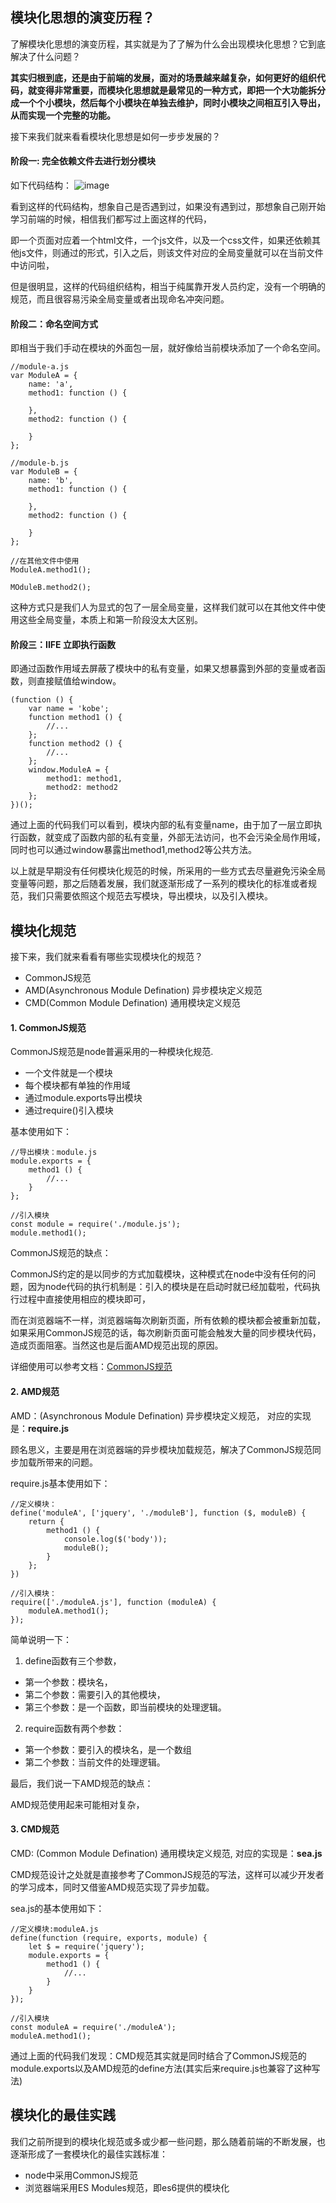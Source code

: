 ## 模块化思想的演变历程？

了解模块化思想的演变历程，其实就是为了了解为什么会出现模块化思想？它到底解决了什么问题？

**其实归根到底，还是由于前端的发展，面对的场景越来越复杂，如何更好的组织代码，就变得非常重要，而模块化思想就是最常见的一种方式，即把一个大功能拆分成一个个小模块，然后每个小模块在单独去维护，同时小模块之间相互引入导出，从而实现一个完整的功能。**


接下来我们就来看看模块化思想是如何一步步发展的？

#### 阶段一: 完全依赖文件去进行划分模块

如下代码结构：
![image](http://note.youdao.com/yws/res/11491/EB90749988EE4ED88546CF29190575BF)

看到这样的代码结构，想象自己是否遇到过，如果没有遇到过，那想象自己刚开始学习前端的时候，相信我们都写过上面这样的代码，

即一个页面对应着一个html文件，一个js文件，以及一个css文件，如果还依赖其他js文件，则通过<script src="module.js"></script>的形式，引入之后，则该文件对应的全局变量就可以在当前文件中访问啦，

但是很明显，这样的代码组织结构，相当于纯属靠开发人员约定，没有一个明确的规范，而且很容易污染全局变量或者出现命名冲突问题。


#### 阶段二：命名空间方式

即相当于我们手动在模块的外面包一层，就好像给当前模块添加了一个命名空间。

```
//module-a.js
var ModuleA = {
    name: 'a',
    method1: function () {
        
    },
    method2: function () {
        
    }
};

//module-b.js
var ModuleB = {
    name: 'b',
    method1: function () {
        
    },
    method2: function () {
        
    }
};
```

```
//在其他文件中使用
ModuleA.method1();

MOduleB.method2();
```
这种方式只是我们人为显式的包了一层全局变量，这样我们就可以在其他文件中使用这些全局变量，本质上和第一阶段没太大区别。


#### 阶段三：IIFE 立即执行函数

即通过函数作用域去屏蔽了模块中的私有变量，如果又想暴露到外部的变量或者函数，则直接赋值给window。
```
(function () {
    var name = 'kobe';
    function method1 () {
        //...
    };
    function method2 () {
        //...
    };
    window.ModuleA = {
        method1: method1,
        method2: method2
    };
})();

```
通过上面的代码我们可以看到，模块内部的私有变量name，由于加了一层立即执行函数，就变成了函数内部的私有变量，外部无法访问，也不会污染全局作用域，同时也可以通过window暴露出method1,method2等公共方法。


以上就是早期没有任何模块化规范的时候，所采用的一些方式去尽量避免污染全局变量等问题，那之后随着发展，我们就逐渐形成了一系列的模块化的标准或者规范，我们只需要依照这个规范去写模块，导出模块，以及引入模块。

## 模块化规范

接下来，我们就来看看有哪些实现模块化的规范？
* CommonJS规范
* AMD(Asynchronous Module Defination) 异步模块定义规范 
* CMD(Common Module Defination) 通用模块定义规范



#### 1. CommonJS规范

CommonJS规范是node普遍采用的一种模块化规范.

* 一个文件就是一个模块
* 每个模块都有单独的作用域
* 通过module.exports导出模块
* 通过require()引入模块

基本使用如下：

```
//导出模块：module.js
module.exports = {
    method1 () {
        //...
    }
};

//引入模块
const module = require('./module.js');
module.method1();
```

CommonJS规范的缺点：

CommonJS约定的是以同步的方式加载模块，这种模式在node中没有任何的问题，因为node代码的执行机制是：引入的模块是在启动时就已经加载啦，代码执行过程中直接使用相应的模块即可，

而在浏览器端不一样，浏览器端每次刷新页面，所有依赖的模块都会被重新加载，如果采用CommonJS规范的话，每次刷新页面可能会触发大量的同步模块代码，造成页面阻塞。当然这也是后面AMD规范出现的原因。

详细使用可以参考文档：<a href="https://javascript.ruanyifeng.com/nodejs/module.html">CommonJS规范</a>

#### 2. AMD规范

AMD：(Asynchronous Module Defination) 异步模块定义规范， 对应的实现是：**require.js**

顾名思义，主要是用在浏览器端的异步模块加载规范，解决了CommonJS规范同步加载所带来的问题。

require.js基本使用如下：

```
//定义模块：
define('moduleA', ['jquery', './moduleB'], function ($, moduleB) {
    return {
        method1 () {
            console.log($('body'));
            moduleB();
        }
    };
})

//引入模块：
require(['./moduleA.js'], function (moduleA) {
    moduleA.method1();
});
```
简单说明一下：
1. define函数有三个参数，
* 第一个参数：模块名，
* 第二个参数：需要引入的其他模块，
* 第三个参数：是一个函数，即当前模块的处理逻辑。
2. require函数有两个参数：
* 第一个参数：要引入的模块名，是一个数组
* 第二个参数：当前文件的处理逻辑。

最后，我们说一下AMD规范的缺点：

AMD规范使用起来可能相对复杂，

#### 3. CMD规范

CMD: (Common Module Defination) 通用模块定义规范, 对应的实现是：**sea.js**

CMD规范设计之处就是直接参考了CommonJS规范的写法，这样可以减少开发者的学习成本，同时又借鉴AMD规范实现了异步加载。

sea.js的基本使用如下：
```
//定义模块:moduleA.js
define(function (require, exports, module) {
    let $ = require('jquery');
    module.exports = {
        method1 () {
            //...
        }
    }
});

//引入模块
const moduleA = require('./moduleA');
moduleA.method1();
```
通过上面的代码我们发现：CMD规范其实就是同时结合了CommonJS规范的module.exports以及AMD规范的define方法(其实后来require.js也兼容了这种写法)

## 模块化的最佳实践

我们之前所提到的模块化规范或多或少都一些问题，那么随着前端的不断发展，也逐渐形成了一套模块化的最佳实践标准：

* node中采用CommonJS规范
* 浏览器端采用ES Modules规范，即es6提供的模块化


